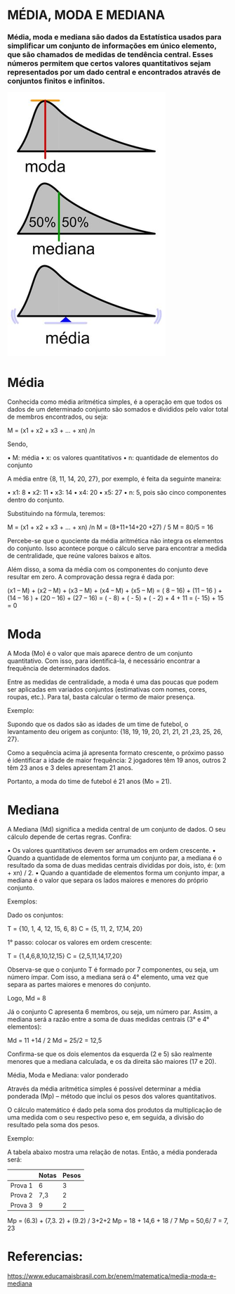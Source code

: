 # MÉDIA, MODA E MEDIANA

### Média, moda e mediana são dados da Estatística usados para simplificar um conjunto de informações em único elemento, que são chamados de medidas de tendência central. Esses números permitem que certos valores quantitativos sejam representados por um dado central e encontrados através de conjuntos finitos e infinitos.

<img src="media-moda-mediana-matematica.jpg">

# Média 

Conhecida como média aritmética simples, é a operação em que todos os dados de um determinado conjunto são somados e divididos pelo valor total de membros encontrados, ou seja:

M = (x1 + x2 + x3 + … + xn) /n

Sendo,

• M: média
• x: os valores quantitativos
• n: quantidade de elementos do conjunto

A média entre {8, 11, 14, 20, 27}, por exemplo, é feita da seguinte maneira:

• x1: 8
• x2: 11
• x3: 14
• x4: 20
• x5: 27
• n: 5, pois são cinco componentes dentro do conjunto.

Substituindo na fórmula, teremos:

M = (x1 + x2 + x3 + … + xn) /n
M = (8+11+14+20 +27) / 5
M = 80/5 = 16

Percebe-se que o quociente da média aritmética não integra os elementos do conjunto. Isso acontece porque o cálculo serve para encontrar a medida de centralidade, que reúne valores baixos e altos. 

Além disso, a soma da média com os componentes do conjunto deve resultar em zero. A comprovação dessa regra é dada por: 

(x1 – M) + (x2 – M) + (x3 – M) + (x4 – M) + (x5 – M) = 
( 8 – 16) + (11 – 16 ) + (14 – 16 ) + (20 – 16) + (27 – 16) = 
( - 8) + ( - 5) + ( - 2) + 4 + 11 =
(- 15) + 15 = 0

# Moda

A Moda (Mo) é o valor que mais aparece dentro de um conjunto quantitativo. Com isso, para identificá-la, é necessário encontrar a frequência de determinados dados.

Entre as medidas de centralidade, a moda é uma das poucas que podem ser aplicadas em variados conjuntos (estimativas com nomes, cores, roupas, etc.). Para tal, basta calcular o termo de maior presença.

Exemplo:

Supondo que os dados são as idades de um time de futebol, o levantamento deu origem as conjunto: {18, 19, 19, 20, 21, 21, 21 ,23, 25, 26, 27}.

Como a sequência acima já apresenta formato crescente, o próximo passo é identificar a idade de maior frequência: 2 jogadores têm 19 anos, outros 2 têm 23 anos e 3 deles apresentam 21 anos.

Portanto, a moda do time de futebol é 21 anos (Mo = 21).

# Mediana

A Mediana (Md) significa a medida central de um conjunto de dados. O seu cálculo depende de certas regras. Confira:


• Os valores quantitativos devem ser arrumados em ordem crescente.
• Quando a quantidade de elementos forma um conjunto par, a mediana é o resultado da soma de duas medidas centrais divididas por dois, isto, é: (xm + xn) / 2.
• Quando a quantidade de elementos forma um conjunto ímpar, a mediana é o valor que separa os lados maiores e menores do próprio conjunto.

Exemplos:

Dado os conjuntos:

T = {10, 1, 4, 12, 15, 6, 8}
C = {5, 11, 2, 17,14, 20}


1° passo: colocar os valores em ordem crescente:

T = {1,4,6,8,10,12,15}
C = {2,5,11,14,17,20}

Observa-se que o conjunto T é formado por 7 componentes, ou seja, um número ímpar. Com isso, a mediana será o 4° elemento, uma vez que separa as partes maiores e menores do conjunto. 

Logo, Md = 8

Já o conjunto C apresenta 6 membros, ou seja, um número par. Assim, a mediana será a razão entre a soma de duas medidas centrais (3° e 4° elementos):

Md = 11 +14 / 2 
Md = 25/2 = 12,5

Confirma-se que os dois elementos da esquerda (2 e 5) são realmente menores que a mediana calculada, e os da direita são maiores (17 e 20).

Média, Moda e Mediana: valor ponderado

Através da média aritmética simples é possível determinar a média ponderada (Mp) – método que inclui os pesos dos valores quantitativos.

O cálculo matemático é dado pela soma dos produtos da multiplicação de uma medida com o seu respectivo peso e, em seguida, a divisão do resultado pela soma dos pesos.

Exemplo:

A tabela abaixo mostra uma relação de notas. Então, a média ponderada será:

|   | Notas | Pesos |
| --- | --- | --- |
| Prova 1  | 6  | 3  |
| Prova 2  | 7,3  | 2  |
| Prova 3  | 9  | 2  |

Mp = (6.3) + (7,3. 2) + (9.2) / 3+2+2
Mp = 18 + 14,6 + 18 / 7 
Mp = 50,6/ 7 = 7, 23

# Referencias:
https://www.educamaisbrasil.com.br/enem/matematica/media-moda-e-mediana
